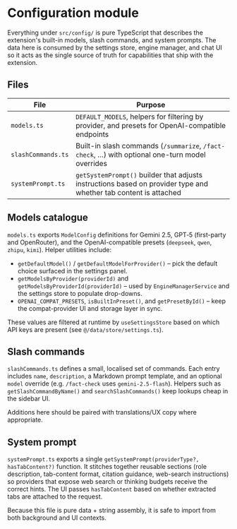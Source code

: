 # Configuration module

Everything under `src/config/` is pure TypeScript that describes the extension's
built-in models, slash commands, and system prompts.  The data here is consumed
by the settings store, engine manager, and chat UI so it acts as the single
source of truth for capabilities that ship with the extension.

## Files

| File | Purpose |
| ---- | ------- |
| `models.ts` | `DEFAULT_MODELS`, helpers for filtering by provider, and presets for OpenAI-compatible endpoints |
| `slashCommands.ts` | Built-in slash commands (`/summarize`, `/fact-check`, …) with optional one-turn model overrides |
| `systemPrompt.ts` | `getSystemPrompt()` builder that adjusts instructions based on provider type and whether tab content is attached |

## Models catalogue

`models.ts` exports `ModelConfig` definitions for Gemini 2.5, GPT‑5 (first-party
and OpenRouter), and the OpenAI-compatible presets (`deepseek`, `qwen`, `zhipu`,
`kimi`).  Helper utilities include:

* `getDefaultModel()` / `getDefaultModelForProvider()` – pick the default choice
  surfaced in the settings panel.
* `getModelsByProvider(providerId)` and `getModelsByProviderId(providerId)` –
  used by `EngineManagerService` and the settings store to populate drop-downs.
* `OPENAI_COMPAT_PRESETS`, `isBuiltInPreset()`, and `getPresetById()` – keep the
  compat-provider UI and storage layer in sync.

These values are filtered at runtime by `useSettingsStore` based on which API
keys are present (see `@/data/store/settings.ts`).

## Slash commands

`slashCommands.ts` defines a small, localised set of commands.  Each entry
includes `name`, `description`, a Markdown prompt template, and an optional
`model` override (e.g. `/fact-check` uses `gemini-2.5-flash`).  Helpers such as
`getSlashCommandByName()` and `searchSlashCommands()` keep lookups cheap in the
sidebar UI.

Additions here should be paired with translations/UX copy where appropriate.

## System prompt

`systemPrompt.ts` exports a single `getSystemPrompt(providerType?, hasTabContent?)`
function.  It stitches together reusable sections (role description, tab-content
format, citation guidance, web-search instructions) so providers that expose web
search or thinking budgets receive the correct hints.  The UI passes
`hasTabContent` based on whether extracted tabs are attached to the request.

Because this file is pure data + string assembly, it is safe to import from both
background and UI contexts.
